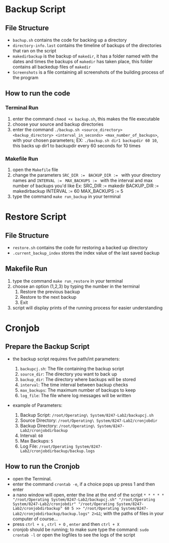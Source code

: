 # Backup Script

## File Structure 
  - `bachup.sh` contains the code for backing up a directory
  - `directory-info.last` contains the timeline of backups of the directories that ran on the script
  - `makedirbackup` is the backup of `makedir`, it has a folder named with the dates and times the backups of `makedir` has taken place, this folder contains all backedup files of `makedir`
  - `Screenshots` is a file containing all screenshots of the building process of the program

## How to run the code

### Terminal Run

 1. enter the command `chmod +x backup.sh`, this makes the file executable
 2. choose your source and backup directories
 3. enter the command `./backup.sh <source_directory> <backup_directory> <interval_in_seconds> <max_number_of_backups>`, with your chosen parameters; EX: `./backup.sh dir1 backupdir 60 10`, this backs up dir1 to backupdir every 60 seconds for 10 times

### Makefile Run

 1. open the `Makefile` file
 2. change the parameters `SRC_DIR := ` `BACKUP_DIR := ` with your directory names and `INTERVAL := ` `MAX_BACKUPS := ` with the interval and max number of backups you'd like 
  Ex: 
  SRC_DIR := makedir
  BACKUP_DIR := makedirbackup
  INTERVAL := 60 
  MAX_BACKUPS := 5  
  3. type the command `make run_backup` in your terminal


# Restore Script

## File Structure
 - `restore.sh` contains the code for restoring a backed up directory
 - `.current_backup_index` stores the index value of the last saved backup

## Makefile Run

 1. type the command `make run_restore` in your terminal
 2. choose an option (1,2,3) by typing the number in the terminal
    1) Restore the previous backup
    2) Restore to the next backup
    3) Exit
 3. script will display prints of the running process for easier understanding

# Cronjob

 ## Prepare the Backup Script
  - the backup script requires five path/int parameters:
    1. `backupcj.sh`: The file containing the backup script
    2. `source_dir`: The directory you want to back up
    3. `backup_dir`: The directory where backups will be stored
    4. `interval`: The time interval between backup checks
    5. `max_backups`: The maximum number of backups to keep
    6. `log_file`: The file where log messages will be written

  - example of Parameters:
    1) Backup Script: `/root/Operating\ System/8247-Lab2/backupcj.sh`
    1) Source Directory: `/root/Operating\ System/8247-Lab2/cronjobdir`
    3) Backup Directory: `/root/Operating\ System/8247-Lab2/cronjobdirbackup`
    4) Interval: `60`
    5) Max Backups: `5`
    6) Log File: `/root/Operating System/8247-Lab2/cronjobdirbackup/backup.logs`
  
  ## How to run the Cronjob
  - open the Terminal.
  - enter the command `crontab -e`, if a choice pops up press 1 and then enter
  - a nano window will open, enter the line at the end of the script `* * * * * "/root/Operating System/8247-Lab2/backupcj.sh" "/root/Operating System/8247-Lab2/cronjobdir" "/root/Operating System/8247-Lab2/cronjobdirbackup" 60 5 >> "/root/Operating System/8247-Lab2/cronjobdirbackup/backup.logs" 2>&1`;
  with the paths of files in your computer of course...
  - press `ctrl + s` , `ctrl + O` , `enter` and then `ctrl + X`
  - cronjob should be running; to make sure type the command: `sudo crontab -l` or open the logfiles to see the logs of the script